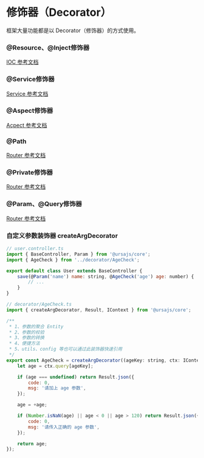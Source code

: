 # 修饰器（Decorator）

框架大量功能都是以 Decorator（修饰器）的方式使用。

### @Resource、@Inject修饰器

[IOC 参考文档](./IOC.md#resource、-inject修饰器)

### @Service修饰器

[Service 参考文档](./IOC.md#service修饰器)

### @Aspect修饰器

[Acpect 参考文档](./AOP.md#aspect修饰器)

### @Path

[Router 参考文档](./Router.md#path修饰器)

### @Private修饰器

[Router 参考文档](./Router.md##private修饰器)

### @Param、@Query修饰器

[Router 参考文档](./Router.md##param、-query修饰器)

### 自定义参数装饰器 createArgDecorator
```js
// user.controller.ts
import { BaseController, Param } from '@ursajs/core';
import { AgeCheck } from '../decorator/AgeCheck';

export default class User extends BaseController {
    save(@Param('name') name: string, @AgeCheck('age') age: number) {
        // ...
    }
}

// decorator/AgeCheck.ts
import { createArgDecorator, Result, IContext } from '@ursajs/core';

/**
 * 1、参数的聚合 Entity
 * 2、参数的校验
 * 3、参数的转换
 * 4、便捷方法
 * 5、utils、config 等也可以通过此装饰器快速引用
 */
export const AgeCheck = createArgDecorator((ageKey: string, ctx: IContext) => {
    let age = ctx.query[ageKey];

    if (age === undefined) return Result.json({
        code: 0,
        msg: '请加上 age 参数',
    });

    age = +age;

    if (Number.isNaN(age) || age < 0 || age > 120) return Result.json({
        code: 0,
        msg: '请传入正确的 age 参数',
    });

    return age;
});
```
